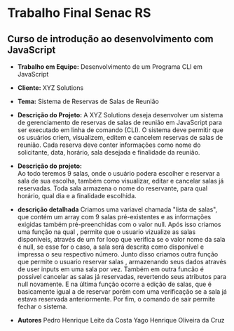 #  Trabalho Final Senac RS
## Curso de introdução ao desenvolvimento com JavaScript 

- **Trabalho em Equipe:** Desenvolvimento de um Programa CLI em JavaScript

- **Cliente:** XYZ Solutions

- **Tema:** Sistema de Reservas de Salas de Reunião 

- **Descrição do Projeto:**
A XYZ Solutions deseja desenvolver um sistema de gerenciamento de reservas de
salas de reunião em JavaScript para ser executado em linha de comando (CLI). O
sistema deve permitir que os usuários criem, visualizem, editem e cancelem
reservas de salas de reunião. Cada reserva deve conter informações como nome
do solicitante, data, horário, sala desejada e finalidade da reunião.

- **Descrição do projeto:**  
Ao todo teremos 9 salas, onde o usuário podera escolher e reservar a sala de sua escolha, também como visualizar, editar e cancelar salas já reservadas.
Toda sala armazena o nome do reservante, para qual horário, qual dia e a finalidade escolhida.

- **descrição detalhada**
  Criamos uma variavel chamada "lista de salas", que contém um array com 9 salas pré-existentes e as informações exigidas também pré-preenchidas com o valor null.
  Após isso criamos uma função na qual , permite que o usuario vizualize as salas disponiveis, através de um for loop que verifica se o valor nome da sala é null, se esse for o caso, a 
  sala será descrita como disponível e impressa o seu respectivo número.
  Junto disso criamos outra função que permite o usuario reservar salas , armazenando seus dados através de user inputs em uma sala por vez.
  Também em outra funcão é possível cancelar as salas já reservadas, revertendo seus atributos para null novamente.
  E na última função ocorre a edição de salas, que é basicamente igual a de reservar porém com uma verificação se a sala já estava reservada anteriormente.
  Por fim, o comando de sair permite fechar o sistema.
  

- **Autores**
 Pedro Henrique Leite da Costa
 Yago Henrique Oliveira da Cruz
